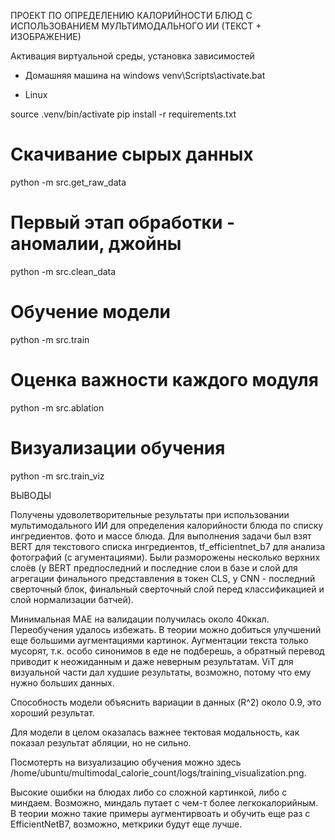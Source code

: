 ПРОЕКТ ПО ОПРЕДЕЛЕНИЮ КАЛОРИЙНОСТИ БЛЮД С ИСПОЛЬЗОВАНИЕМ МУЛЬТИМОДАЛЬНОГО ИИ (ТЕКСТ + ИЗОБРАЖЕНИЕ)

Активация виртуальной среды, установка зависимостей
- Домашняя машина на windows
venv\Scripts\activate.bat 

- Linux

source .venv/bin/activate
pip install -r requirements.txt

# Скачивание сырых данных
python -m src.get_raw_data

# Первый этап обработки - аномалии, джойны
python -m src.clean_data

# Обучение модели
python -m src.train

# Оценка важности каждого модуля
python -m src.ablation

# Визуализации обучения
python -m src.train_viz

ВЫВОДЫ

Получены удоволетворительные результаты при использовании мультимодального ИИ для определения калорийности блюда по списку ингредиентов. фото и массе блюда. Для выполнения задачи был взят BERT для текстового списка ингредиентов, tf_efficientnet_b7 для анализа фотографий (с агументациями). Были разморожены несколько верхних слоёв (у BERT предпоследний и последние слои в базе и слой для агрегации финального представления в токен CLS, у CNN - последний сверточный блок, финальный сверточный слой перед классификацией и слой нормализации батчей).

Минимальная MAE на валидации получилась около 40ккал. Переобучения удалось избежать. В теории можно добиться улучшений еще большими аугментациями картинок. Аугментации текста только мусорят, т.к. особо синонимов в еде не подберешь, а обратный перевод приводит к неожиданным и даже неверным результатам. ViT для визуальной части дал худшие результаты, возможно, потому что ему нужно больших данных.

Способность модели объяснить вариации в данных (R^2) около 0.9, это хороший результат.

Для модели в целом оказалась важнее тектовая модальность, как показал результат абляции, но не сильно.

Посмотерть на визуализацию обучения можно здесь /home/ubuntu/multimodal_calorie_count/logs/training_visualization.png.

Высокие ошибки на блюдах либо со сложной картинкой, либо с миндаем. Возможно, миндаль путает с чем-т более легкокалорийным. В теории можно такие примеры аугментирвоать и обучить еще раз с EfficientNetB7, возможно, меткрики будут еще лучше.